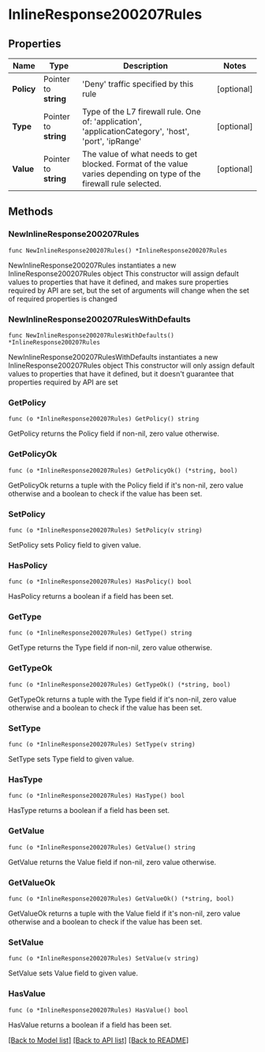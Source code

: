 # InlineResponse200207Rules

## Properties

Name | Type | Description | Notes
------------ | ------------- | ------------- | -------------
**Policy** | Pointer to **string** | &#39;Deny&#39; traffic specified by this rule | [optional] 
**Type** | Pointer to **string** | Type of the L7 firewall rule. One of: &#39;application&#39;, &#39;applicationCategory&#39;, &#39;host&#39;, &#39;port&#39;, &#39;ipRange&#39; | [optional] 
**Value** | Pointer to **string** | The value of what needs to get blocked. Format of the value varies depending on type of the firewall rule selected. | [optional] 

## Methods

### NewInlineResponse200207Rules

`func NewInlineResponse200207Rules() *InlineResponse200207Rules`

NewInlineResponse200207Rules instantiates a new InlineResponse200207Rules object
This constructor will assign default values to properties that have it defined,
and makes sure properties required by API are set, but the set of arguments
will change when the set of required properties is changed

### NewInlineResponse200207RulesWithDefaults

`func NewInlineResponse200207RulesWithDefaults() *InlineResponse200207Rules`

NewInlineResponse200207RulesWithDefaults instantiates a new InlineResponse200207Rules object
This constructor will only assign default values to properties that have it defined,
but it doesn't guarantee that properties required by API are set

### GetPolicy

`func (o *InlineResponse200207Rules) GetPolicy() string`

GetPolicy returns the Policy field if non-nil, zero value otherwise.

### GetPolicyOk

`func (o *InlineResponse200207Rules) GetPolicyOk() (*string, bool)`

GetPolicyOk returns a tuple with the Policy field if it's non-nil, zero value otherwise
and a boolean to check if the value has been set.

### SetPolicy

`func (o *InlineResponse200207Rules) SetPolicy(v string)`

SetPolicy sets Policy field to given value.

### HasPolicy

`func (o *InlineResponse200207Rules) HasPolicy() bool`

HasPolicy returns a boolean if a field has been set.

### GetType

`func (o *InlineResponse200207Rules) GetType() string`

GetType returns the Type field if non-nil, zero value otherwise.

### GetTypeOk

`func (o *InlineResponse200207Rules) GetTypeOk() (*string, bool)`

GetTypeOk returns a tuple with the Type field if it's non-nil, zero value otherwise
and a boolean to check if the value has been set.

### SetType

`func (o *InlineResponse200207Rules) SetType(v string)`

SetType sets Type field to given value.

### HasType

`func (o *InlineResponse200207Rules) HasType() bool`

HasType returns a boolean if a field has been set.

### GetValue

`func (o *InlineResponse200207Rules) GetValue() string`

GetValue returns the Value field if non-nil, zero value otherwise.

### GetValueOk

`func (o *InlineResponse200207Rules) GetValueOk() (*string, bool)`

GetValueOk returns a tuple with the Value field if it's non-nil, zero value otherwise
and a boolean to check if the value has been set.

### SetValue

`func (o *InlineResponse200207Rules) SetValue(v string)`

SetValue sets Value field to given value.

### HasValue

`func (o *InlineResponse200207Rules) HasValue() bool`

HasValue returns a boolean if a field has been set.


[[Back to Model list]](../README.md#documentation-for-models) [[Back to API list]](../README.md#documentation-for-api-endpoints) [[Back to README]](../README.md)


